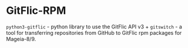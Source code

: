 # GitFlic-RPM
`python3-gitflic` - python library to use the GitFlic API v3 + `gitswitch` - a tool for transferring repositories from GitHub to GitFlic rpm packages for Mageia-8/9.
